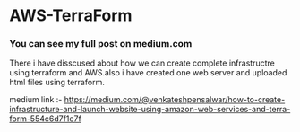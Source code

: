 # AWS-TerraForm

### You can see my full post on medium.com

There i have disscused about how we can create complete infrastructre using terraform and AWS.also i have created one web server and uploaded html files using terraform.

medium link :-
https://medium.com/@venkateshpensalwar/how-to-create-infrastructure-and-launch-website-using-amazon-web-services-and-terra-form-554c6d7f1e7f

